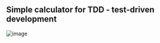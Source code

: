 ## Simple calculator for TDD - test-driven development

![image](https://user-images.githubusercontent.com/79199956/177336249-a65e0db4-521d-45f1-b16a-d5bb180b6ea9.png)
